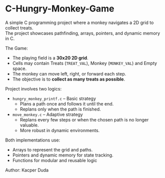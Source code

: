 # C-Hungry-Monkey-Game

A simple C programming project where a monkey navigates a 2D grid to collect treats.  
The project showcases pathfinding, arrays, pointers, and dynamic memory in C.

The Game:
- The playing field is a **30x20 2D grid**.
- Cells may contain Treats (`TREAT_VAL`), Monkey (`MONKEY_VAL`) and Empty space.
- The monkey can move left, right, or forward each step.
- The objective is to **collect as many treats as possible**.

Project involves two logics:
- `hungry_monkey_printf.c` – Basic strategy
   - Plans a path once and follows it until the end.  
   - Replans only when the path is finished.  
- `move_monkey.c` – Adaptive strategy  
   - Replans every few steps or when the chosen path is no longer valuable.  
   - More robust in dynamic environments.
     
Both implementations use:
- Arrays to represent the grid and paths.  
- Pointers and dynamic memory for state tracking.  
- Functions for modular and reusable logic

Author:
Kacper Duda
